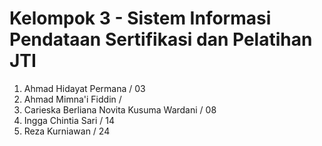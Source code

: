 # Kelompok 3 - Sistem Informasi Pendataan Sertifikasi dan Pelatihan JTI
1. Ahmad Hidayat Permana / 03
2. Ahmad Mimna'i Fiddin  /
3. Carieska Berliana Novita Kusuma Wardani / 08
4. Ingga Chintia Sari / 14
5. Reza Kurniawan / 24
